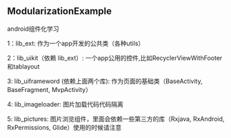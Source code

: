 ## ModularizationExample
android组件化学习

1：lib_ext: 作为一个app开发的公共类（各种utils）

2：lib_uikit（依赖 lib_ext）: 一个app公用的控件,比如RecyclerViewWithFooter和tablayout

3: lib_uiframeword (依赖上面两个库): 作为页面的基础类（BaseActivity, BaseFragment, MvpActivity）

4: lib_imageloader: 图片加载代码代码隔离

5: lib_pictures: 图片浏览组件，里面会依赖一些第三方的库（Rxjava, RxAndroid, RxPermissions, Glide）使用的时候请注意

